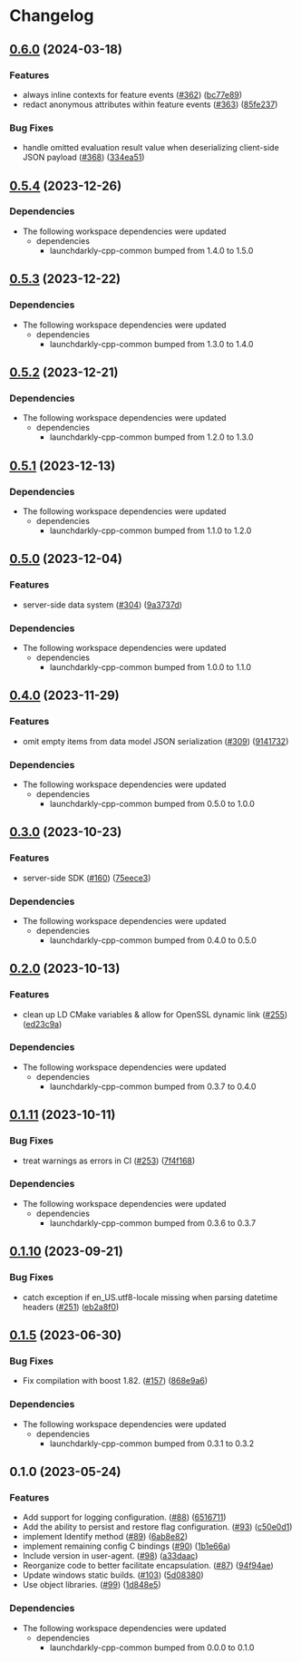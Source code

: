 # Changelog

## [0.6.0](https://github.com/launchdarkly/cpp-sdks/compare/launchdarkly-cpp-internal-v0.5.4...launchdarkly-cpp-internal-v0.6.0) (2024-03-18)


### Features

* always inline contexts for feature events ([#362](https://github.com/launchdarkly/cpp-sdks/issues/362)) ([bc77e89](https://github.com/launchdarkly/cpp-sdks/commit/bc77e89d1bf5b2294e2b384363b32734fd1f75db))
* redact anonymous attributes within feature events ([#363](https://github.com/launchdarkly/cpp-sdks/issues/363)) ([85fe237](https://github.com/launchdarkly/cpp-sdks/commit/85fe2376a0a5f6ee620e3af7a7d57ab19b1933f8))


### Bug Fixes

* handle omitted evaluation result value when deserializing client-side JSON payload ([#368](https://github.com/launchdarkly/cpp-sdks/issues/368)) ([334ea51](https://github.com/launchdarkly/cpp-sdks/commit/334ea51ce18e6945ae49edfbdfff7807964c28fd))

## [0.5.4](https://github.com/launchdarkly/cpp-sdks/compare/launchdarkly-cpp-internal-v0.5.3...launchdarkly-cpp-internal-v0.5.4) (2023-12-26)


### Dependencies

* The following workspace dependencies were updated
  * dependencies
    * launchdarkly-cpp-common bumped from 1.4.0 to 1.5.0



## [0.5.3](https://github.com/launchdarkly/cpp-sdks/compare/launchdarkly-cpp-internal-v0.5.2...launchdarkly-cpp-internal-v0.5.3) (2023-12-22)


### Dependencies

* The following workspace dependencies were updated
  * dependencies
    * launchdarkly-cpp-common bumped from 1.3.0 to 1.4.0

## [0.5.2](https://github.com/launchdarkly/cpp-sdks/compare/launchdarkly-cpp-internal-v0.5.1...launchdarkly-cpp-internal-v0.5.2) (2023-12-21)


### Dependencies

* The following workspace dependencies were updated
  * dependencies
    * launchdarkly-cpp-common bumped from 1.2.0 to 1.3.0

## [0.5.1](https://github.com/launchdarkly/cpp-sdks/compare/launchdarkly-cpp-internal-v0.5.0...launchdarkly-cpp-internal-v0.5.1) (2023-12-13)

### Dependencies

* The following workspace dependencies were updated
  * dependencies
    * launchdarkly-cpp-common bumped from 1.1.0 to 1.2.0

## [0.5.0](https://github.com/launchdarkly/cpp-sdks/compare/launchdarkly-cpp-internal-v0.4.0...launchdarkly-cpp-internal-v0.5.0) (2023-12-04)


### Features

* server-side data system ([#304](https://github.com/launchdarkly/cpp-sdks/issues/304)) ([9a3737d](https://github.com/launchdarkly/cpp-sdks/commit/9a3737d09b1e1e57e5c7e6d30fb0c92f606d284c))


### Dependencies

* The following workspace dependencies were updated
  * dependencies
    * launchdarkly-cpp-common bumped from 1.0.0 to 1.1.0

## [0.4.0](https://github.com/launchdarkly/cpp-sdks/compare/launchdarkly-cpp-internal-v0.3.0...launchdarkly-cpp-internal-v0.4.0) (2023-11-29)


### Features

* omit empty items from data model JSON serialization ([#309](https://github.com/launchdarkly/cpp-sdks/issues/309)) ([9141732](https://github.com/launchdarkly/cpp-sdks/commit/9141732e7ec1c42481e52f61da3d726740f17595))


### Dependencies

* The following workspace dependencies were updated
  * dependencies
    * launchdarkly-cpp-common bumped from 0.5.0 to 1.0.0

## [0.3.0](https://github.com/launchdarkly/cpp-sdks/compare/launchdarkly-cpp-internal-v0.2.0...launchdarkly-cpp-internal-v0.3.0) (2023-10-23)


### Features

* server-side SDK  ([#160](https://github.com/launchdarkly/cpp-sdks/issues/160)) ([75eece3](https://github.com/launchdarkly/cpp-sdks/commit/75eece3a46870fdb6bf4384c112700558099c4d1))


### Dependencies

* The following workspace dependencies were updated
  * dependencies
    * launchdarkly-cpp-common bumped from 0.4.0 to 0.5.0

## [0.2.0](https://github.com/launchdarkly/cpp-sdks/compare/launchdarkly-cpp-internal-v0.1.11...launchdarkly-cpp-internal-v0.2.0) (2023-10-13)


### Features

* clean up LD CMake variables & allow for OpenSSL dynamic link ([#255](https://github.com/launchdarkly/cpp-sdks/issues/255)) ([ed23c9a](https://github.com/launchdarkly/cpp-sdks/commit/ed23c9a347665529a09d18111bb9d3b699381728))


### Dependencies

* The following workspace dependencies were updated
  * dependencies
    * launchdarkly-cpp-common bumped from 0.3.7 to 0.4.0

## [0.1.11](https://github.com/launchdarkly/cpp-sdks/compare/launchdarkly-cpp-internal-v0.1.10...launchdarkly-cpp-internal-v0.1.11) (2023-10-11)


### Bug Fixes

* treat warnings as errors in CI ([#253](https://github.com/launchdarkly/cpp-sdks/issues/253)) ([7f4f168](https://github.com/launchdarkly/cpp-sdks/commit/7f4f168f47619d7fa8b8952feade485261c69049))


### Dependencies

* The following workspace dependencies were updated
  * dependencies
    * launchdarkly-cpp-common bumped from 0.3.6 to 0.3.7

## [0.1.10](https://github.com/launchdarkly/cpp-sdks/compare/launchdarkly-cpp-internal-v0.1.9...launchdarkly-cpp-internal-v0.1.10) (2023-09-21)


### Bug Fixes

* catch exception if en_US.utf8-locale missing when parsing datetime headers ([#251](https://github.com/launchdarkly/cpp-sdks/issues/251)) ([eb2a8f0](https://github.com/launchdarkly/cpp-sdks/commit/eb2a8f093996361541e11659165cbecc94c15346))

## [0.1.5](https://github.com/launchdarkly/cpp-sdks/compare/launchdarkly-cpp-internal-v0.1.4...launchdarkly-cpp-internal-v0.1.5) (2023-06-30)


### Bug Fixes

* Fix compilation with boost 1.82. ([#157](https://github.com/launchdarkly/cpp-sdks/issues/157)) ([868e9a6](https://github.com/launchdarkly/cpp-sdks/commit/868e9a647487fa78b3316d2d8f6b2c6728903b48))


### Dependencies

* The following workspace dependencies were updated
  * dependencies
    * launchdarkly-cpp-common bumped from 0.3.1 to 0.3.2

## 0.1.0 (2023-05-24)


### Features

* Add support for logging configuration. ([#88](https://github.com/launchdarkly/cpp-sdks/issues/88)) ([6516711](https://github.com/launchdarkly/cpp-sdks/commit/651671100570a46135ed37219e2b6b55e2311b42))
* Add the ability to persist and restore flag configuration. ([#93](https://github.com/launchdarkly/cpp-sdks/issues/93)) ([c50e0d1](https://github.com/launchdarkly/cpp-sdks/commit/c50e0d15da0c449caade91df33c2a125298904cf))
* implement Identify method ([#89](https://github.com/launchdarkly/cpp-sdks/issues/89)) ([6ab8e82](https://github.com/launchdarkly/cpp-sdks/commit/6ab8e82522ae9eadb4a6c0db60b4d867da34c472))
* implement remaining config C bindings ([#90](https://github.com/launchdarkly/cpp-sdks/issues/90)) ([1b1e66a](https://github.com/launchdarkly/cpp-sdks/commit/1b1e66aee27b1e09e630072dbc5abed29f4de6a3))
* Include version in user-agent. ([#98](https://github.com/launchdarkly/cpp-sdks/issues/98)) ([a33daac](https://github.com/launchdarkly/cpp-sdks/commit/a33daac78b5e64c3419a4a97bf29b638b679784c))
* Reorganize code to better facilitate encapsulation. ([#87](https://github.com/launchdarkly/cpp-sdks/issues/87)) ([94f94ae](https://github.com/launchdarkly/cpp-sdks/commit/94f94aee4b8961a3001afd39f936e9c744fd9759))
* Update windows static builds. ([#103](https://github.com/launchdarkly/cpp-sdks/issues/103)) ([5d08380](https://github.com/launchdarkly/cpp-sdks/commit/5d0838099f7a99de49a604a9b5133325959705ff))
* Use object libraries. ([#99](https://github.com/launchdarkly/cpp-sdks/issues/99)) ([1d848e5](https://github.com/launchdarkly/cpp-sdks/commit/1d848e552def961a0468bfb6bab33cb1c4a86d3b))


### Dependencies

* The following workspace dependencies were updated
  * dependencies
    * launchdarkly-cpp-common bumped from 0.0.0 to 0.1.0
